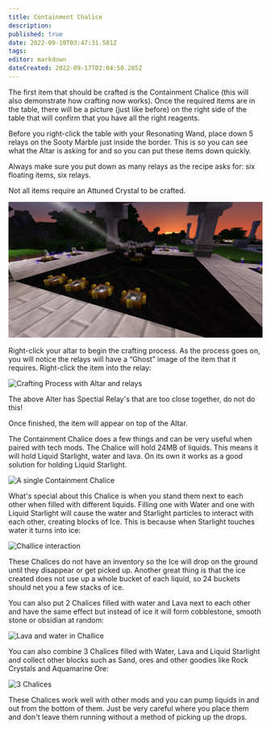 ```yaml
---
title: Containment Chalice
description: 
published: true
date: 2022-09-18T03:47:31.581Z
tags: 
editor: markdown
dateCreated: 2022-09-17T02:04:50.285Z
---
```


The first item that should be crafted is the Containment Chalice (this will also demonstrate how crafting now works). Once the required items are in the table, there will be a picture (just like before) on the right side of the table that will confirm that you have all the right reagents.

Before you right-click the table with your Resonating Wand, place down 5 relays on the Sooty Marble just inside the border. This is so you can see what the Altar is asking for and so you can put these items down quickly.

Always make sure you put down as many relays as the recipe asks for: six floating items, six relays.



Not all items require an Attuned Crystal to be crafted.

![Relay Altar placement](./containment-chalice/Relay%20Altar%20placement.jpg)

Right-click your altar to begin the crafting process. As the process goes on, you will notice the relays will have a “Ghost” image of the item that it requires. Right-click the item into the relay:

![Crafting Process with Altar and relays](Altar%20Relay%20crafting.jpg)

The above Alter has Spectial Relay's that are too close together, do not do this!

Once finished, the item will appear on top of the Altar.

The Containment Chalice does a few things and can be very useful when paired with tech mods. The Chalice will hold 24MB of liquids. This means it will hold Liquid Starlight, water and lava. On its own it works as a good solution for holding Liquid Starlight.

![A single Containment Chalice ](Single%20Challice.jpg)

What's special about this Chalice is when you stand them next to each other when filled with different liquids. Filling one with Water and one with Liquid Starlight will cause the water and Starlight particles to interact with each other, creating blocks of Ice. This is because when Starlight touches water it turns into ice:

![Challice interaction](Challice%20interaction.jpg)

These Chalices do not have an inventory so the Ice will drop on the ground until they disappear or get picked up. Another great thing is that the ice created does not use up a whole bucket of each liquid, so 24 buckets should net you a few stacks of ice.

You can also put 2 Chalices filled with water and Lava next to each other and have the same effect but instead of ice it will form cobblestone, smooth stone or obsidian at random:

![Lava and water in Challice](Lava%20and%20water%20in%20Challice.jpg)

You can also combine 3 Chalices filled with Water, Lava and Liquid Starlight and collect other blocks such as Sand, ores and other goodies like Rock Crystals and Aquamarine Ore:

![3 Chalices](3%20Chalices.jpg)

These Chalices work well with other mods and you can pump liquids in and out from the bottom of them. Just be very careful where you place them and don't leave them running without a method of picking up the drops.
